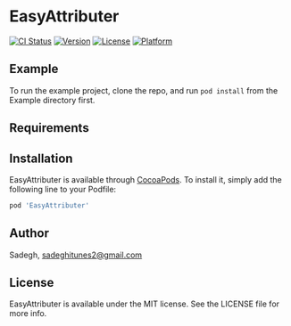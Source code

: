 # EasyAttributer

[![CI Status](https://img.shields.io/travis/Sadegh/EasyAttributer.svg?style=flat)](https://travis-ci.org/Sadegh/EasyAttributer)
[![Version](https://img.shields.io/cocoapods/v/EasyAttributer.svg?style=flat)](https://cocoapods.org/pods/EasyAttributer)
[![License](https://img.shields.io/cocoapods/l/EasyAttributer.svg?style=flat)](https://cocoapods.org/pods/EasyAttributer)
[![Platform](https://img.shields.io/cocoapods/p/EasyAttributer.svg?style=flat)](https://cocoapods.org/pods/EasyAttributer)

## Example

To run the example project, clone the repo, and run `pod install` from the Example directory first.

## Requirements

## Installation

EasyAttributer is available through [CocoaPods](https://cocoapods.org). To install
it, simply add the following line to your Podfile:

```ruby
pod 'EasyAttributer'
```

## Author

Sadegh, sadeghitunes2@gmail.com

## License

EasyAttributer is available under the MIT license. See the LICENSE file for more info.
